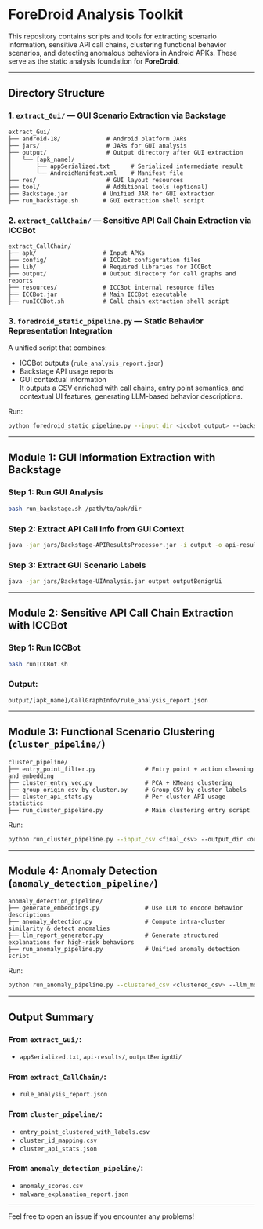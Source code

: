 # ForeDroid Analysis Toolkit

This repository contains scripts and tools for extracting scenario information, sensitive API call chains, clustering functional behavior scenarios, and detecting anomalous behaviors in Android APKs. These serve as the static analysis foundation for **ForeDroid**.

---

## Directory Structure

### 1. `extract_Gui/` — GUI Scenario Extraction via Backstage

```
extract_Gui/
├── android-18/             # Android platform JARs
├── jars/                   # JARs for GUI analysis
├── output/                 # Output directory after GUI extraction
│   └── [apk_name]/
│       ├── appSerialized.txt      # Serialized intermediate result
│       └── AndroidManifest.xml    # Manifest file
├── res/                    # GUI layout resources
├── tool/                   # Additional tools (optional)
├── Backstage.jar          # Unified JAR for GUI extraction
├── run_backstage.sh       # GUI extraction shell script
```

### 2. `extract_CallChain/` — Sensitive API Call Chain Extraction via ICCBot

```
extract_CallChain/
├── apk/                   # Input APKs
├── config/                # ICCBot configuration files
├── lib/                   # Required libraries for ICCBot
├── output/                # Output directory for call graphs and reports
├── resources/             # ICCBot internal resource files
├── ICCBot.jar             # Main ICCBot executable
├── runICCBot.sh           # Call chain extraction shell script
```

### 3. `foredroid_static_pipeline.py` — Static Behavior Representation Integration

A unified script that combines:
- ICCBot outputs (`rule_analysis_report.json`)
- Backstage API usage reports
- GUI contextual information  
It outputs a CSV enriched with call chains, entry point semantics, and contextual UI features, generating LLM-based behavior descriptions.

Run:
```bash
python foredroid_static_pipeline.py --input_dir <iccbot_output> --backstage_api_csv <gui_info.csv> --final_csv <output.csv>
```

---

## Module 1: GUI Information Extraction with Backstage

### Step 1: Run GUI Analysis
```bash
bash run_backstage.sh /path/to/apk/dir
```

### Step 2: Extract API Call Info from GUI Context
```bash
java -jar jars/Backstage-APIResultsProcessor.jar -i output -o api-results
```

### Step 3: Extract GUI Scenario Labels
```bash
java -jar jars/Backstage-UIAnalysis.jar output outputBenignUi
```

---

## Module 2: Sensitive API Call Chain Extraction with ICCBot

### Step 1: Run ICCBot
```bash
bash runICCBot.sh
```

### Output:
```
output/[apk_name]/CallGraphInfo/rule_analysis_report.json
```

---

## Module 3: Functional Scenario Clustering (`cluster_pipeline/`)

```
cluster_pipeline/
├── entry_point_filter.py              # Entry point + action cleaning and embedding
├── cluster_entry_vec.py               # PCA + KMeans clustering
├── group_origin_csv_by_cluster.py     # Group CSV by cluster labels
├── cluster_api_stats.py               # Per-cluster API usage statistics
├── run_cluster_pipeline.py            # Main clustering entry script
```

Run:
```bash
python run_cluster_pipeline.py --input_csv <final_csv> --output_dir <output> --num_clusters 2000
```

---

## Module 4: Anomaly Detection (`anomaly_detection_pipeline/`)

```
anomaly_detection_pipeline/
├── generate_embeddings.py             # Use LLM to encode behavior descriptions
├── anomaly_detection.py               # Compute intra-cluster similarity & detect anomalies
├── llm_report_generator.py            # Generate structured explanations for high-risk behaviors
├── run_anomaly_pipeline.py            # Unified anomaly detection script
```

Run:
```bash
python run_anomaly_pipeline.py --clustered_csv <clustered_csv> --llm_model deepseek
```

---

## Output Summary

### From `extract_Gui/`:
- `appSerialized.txt`, `api-results/`, `outputBenignUi/`

### From `extract_CallChain/`:
- `rule_analysis_report.json`

### From `cluster_pipeline/`:
- `entry_point_clustered_with_labels.csv`
- `cluster_id_mapping.csv`
- `cluster_api_stats.json`

### From `anomaly_detection_pipeline/`:
- `anomaly_scores.csv`
- `malware_explanation_report.json`


---

Feel free to open an issue if you encounter any problems!

